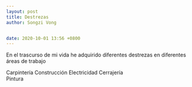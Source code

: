 ```yaml
---
layout: post
title: Destrezas
author: Songzi Vong


date: 2020-10-01 13:56 +0800
---
```

En el trascurso de mi vida he adquirido diferentes destrezas en diferentes áreas de trabajo

 Carpintería
 Construcción
 Electricidad
 Cerrajería  
 Pintura
